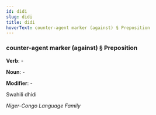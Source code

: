 ```yaml
---
id: didi
slug: didi
title: didi
hoverText: counter-agent marker (against) § Preposition
---
```


### counter-agent marker (against) § Preposition

**Verb**: -

**Noun**: -

**Modifier**: -

Swahili dhidi 

*Niger-Congo Language Family*